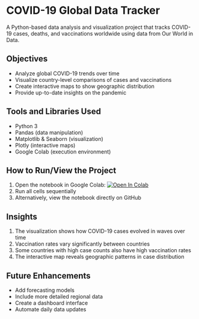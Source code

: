 # COVID-19 Global Data Tracker

A Python-based data analysis and visualization project that tracks COVID-19 cases, deaths, and vaccinations worldwide using data from Our World in Data.

## Objectives

- Analyze global COVID-19 trends over time
- Visualize country-level comparisons of cases and vaccinations
- Create interactive maps to show geographic distribution
- Provide up-to-date insights on the pandemic

## Tools and Libraries Used

- Python 3
- Pandas (data manipulation)
- Matplotlib & Seaborn (visualization)
- Plotly (interactive maps)
- Google Colab (execution environment)

## How to Run/View the Project

1. Open the notebook in Google Colab: [![Open In Colab](https://colab.research.google.com/assets/colab-badge.svg)](https://colab.research.google.com/github/[your-username]/covid-19-tracker/blob/main/covid19_tracker.ipynb)
2. Run all cells sequentially
3. Alternatively, view the notebook directly on GitHub

## Insights

1. The visualization shows how COVID-19 cases evolved in waves over time
2. Vaccination rates vary significantly between countries
3. Some countries with high case counts also have high vaccination rates
4. The interactive map reveals geographic patterns in case distribution

## Future Enhancements

- Add forecasting models
- Include more detailed regional data
- Create a dashboard interface
- Automate daily data updates
